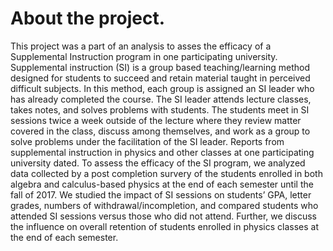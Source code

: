 # About the project. 
This project was a part of an analysis to asses the efficacy of a Supplemental Instruction program in one participating university. Supplemental instruction (SI) is a group based teaching/learning method designed for students to succeed and retain material taught in perceived difficult subjects. In this method, each group is assigned an SI leader who has already completed the course. The SI leader attends lecture classes, takes notes, and solves problems with students. The students meet in SI sessions twice a week outside of the lecture where they review matter covered in the class, discuss among themselves, and work as a group to solve problems under the facilitation of the SI leader. Reports from supplemental instruction in physics and other classes at one participating university dated. To assess the efficacy of the SI program, we analyzed data collected by a post completion survery of the students enrolled in both algebra and calculus-based physics at the end of each semester until the fall of 2017. We studied the impact of SI sessions on students’ GPA, letter grades, numbers of withdrawal/incompletion, and compared students who attended SI sessions versus those who did not attend. Further, we discuss the influence on overall retention of students enrolled in physics classes at the end of each semester. 
